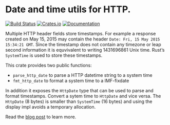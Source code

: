 # Date and time utils for HTTP.

[![Build Status](https://travis-ci.org/pyfisch/httpdate.svg?branch=master)](https://travis-ci.org/pyfisch/httpdate)
[![Crates.io](https://img.shields.io/crates/v/httpdate.svg)](https://crates.io/crates/httpdate)
[![Documentation](https://docs.rs/httpdate/badge.svg)](https://docs.rs/httpdate)

Multiple HTTP header fields store timestamps.
For example a response created on May 15, 2015 may contain the header
`Date: Fri, 15 May 2015 15:34:21 GMT`. Since the timestamp does not
contain any timezone or leap second information it is equvivalent to
writing 1431696861 Unix time. Rust’s `SystemTime` is used to store
these timestamps.

This crate provides two public functions:

* `parse_http_date` to parse a HTTP datetime string to a system time
* `fmt_http_date` to format a system time to a IMF-fixdate

In addition it exposes the `HttpDate` type that can be used to parse
and format timestamps. Convert a sytem time to `HttpDate` and vice versa.
The `HttpDate` (8 bytes) is smaller than `SystemTime` (16 bytes) and
using the display impl avoids a temporary allocation.

Read the [blog post](https://pyfisch.org/blog/http-datetime-handling/) to learn
more.

